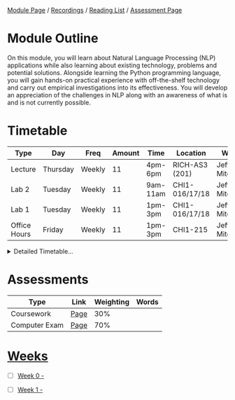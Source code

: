 [Module Page](https://canvas.sussex.ac.uk/courses/35030) /
[Recordings](https://sussex.cloud.panopto.eu/Panopto/Pages/Sessions/List.aspx?embedded=1&nomobileprompt=true#folderID=%22d360671b-0a99-4621-a5b9-b2220092345b%22) /
[Reading List](https://sussex.leganto.exlibrisgroup.com/leganto/nui/lists/23771031460002461?auth=SAML) /
[Assessment Page](https://canvas.sussex.ac.uk/courses/35030/pages/assessments-and-feedback-2)

# Module Outline
On this module, you will learn about Natural Language Processing (NLP) applications while also learning about existing technology, problems and potential solutions.  Alongside learning the Python programming language, you will gain hands-on practical experience with off-the-shelf technology and carry out empirical investigations into its effectiveness.   You will develop an appreciation of the challenges in NLP along with an awareness of what is and is not currently possible.

# Timetable

| Type | Day | Freq | Amount | Time | Location | Who | 
|---|---|---|---|---|---|---|
| Lecture      | Thursday | Weekly | 11 | 4pm-6pm  | RICH-AS3 (201) | Jeff Mitchell  | 
| Lab 2        | Tuesday  | Weekly | 11 | 9am-11am | CHI1-016/17/18 | Jeff Mitchell  |
| Lab 1        | Tuesday  | Weekly | 11 | 1pm-3pm  | CHI1-016/17/18 | Jeff Mitchell  |
| Office Hours | Friday   | Weekly | 11 | 1pm-3pm  | CHI1-215       | Jeff Mitchell |

<details>
  <summary>Detailed Timetable...</summary>

  |   | Mon | Tue | Wed | Thurs | Fri |
  |---|---|---|---|---|---|
  | 09-10  |--- | Lab 2   |---|---      |---     |
  | 10-11  |--- | Lab 2   |---|---      |---     |
  | 11-12  |--- |---      |---|---      |---     |
  | 12-13  |--- |---      |---|---      |---     |
  | 13-14  |--- | Lab 1   |---|---      | Office |
  | 14-15  |--- | Lab1    |---|---      | Office |
  | 15-16  |--- |---      |---|---      |---     |
  | 16-17  |--- |---      |---| Lecture |---     |
  | 17-18  |--- |---      |---| Lecture |---     |
  | 18-19  |--- |---      |---|---      |---     |

</details>

# Assessments

| Type | Link | Weighting | Words |
|---|---|---|---|
| Coursework     | [Page]() | 30% |  |
| Computer Exam  | [Page]() | 70% |  |

# [Weeks](https://canvas.sussex.ac.uk/courses/35030/pages/module-content)
- [ ] [Week 0 - ]()
- [ ] [Week 1 - ]()

